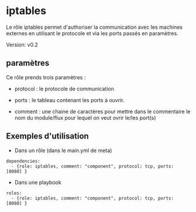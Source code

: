 iptables
====

Le rôle iptables permet d'authoriser la communication avec les machines externes en utilisant le protocole et via les ports passés en paramètres.

Version: v0.2

paramètres
------------

Ce rôle prends trois paramètres : 
 
 - protocol : le protocole de communication  

 - ports :  le tableau contenant les ports à ouvrir.  

 - comment : une chaine de caractères pour mettre dans le commentaire le nom du module/flux pour lequel on veut ovrir le/les port(s)  


Exemples d'utilisation
----------------

- Dans un rôle (dans le main.yml de meta)

```
dependencies:
  - {role: iptables, comment: "component", protocol: tcp, ports: [8080] } 
```

- Dans une playbook

```
roles:
  - {role: iptables, comment: "component", protocol: tcp, ports: [8080] }
```
